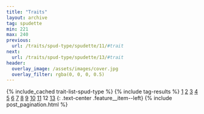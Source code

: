 ```yaml
---
title: "Traits"
layout: archive
tag: spudette
min: 221
max: 240
previous:
  url: /traits/spud-type/spudette/11/#trait
next:
  url: /traits/spud-type/spudette/13/#trait
header:
  overlay_image: /assets/images/cover.jpg
  overlay_filter: rgba(0, 0, 0, 0.5)
---
```

{% include_cached trait-list-spud-type %}
{% include tag-results %}
[1](/traits/spud-type/spudette/1/#trait) [2](/traits/spud-type/spudette/2/#trait) [3](/traits/spud-type/spudette/3/#trait) [4](/traits/spud-type/spudette/4/#trait) [5](/traits/spud-type/spudette/5/#trait) [6](/traits/spud-type/spudette/6/#trait) [7](/traits/spud-type/spudette/7/#trait) [8](/traits/spud-type/spudette/8/#trait) [9](/traits/spud-type/spudette/9/#trait) [10](/traits/spud-type/spudette/10/#trait) [11](/traits/spud-type/spudette/11/#trait) 12 [13](/traits/spud-type/spudette/13/#trait) 
{: .text-center .feature__item--left}
{% include post_pagination.html %}
